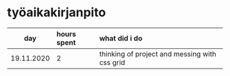 # työaikakirjanpito

|    day     | hours spent | what did i do                                 |
| :--------: | :---------- | :-------------------------------------------- |
| 19.11.2020 | 2           | thinking of project and messing with css grid |